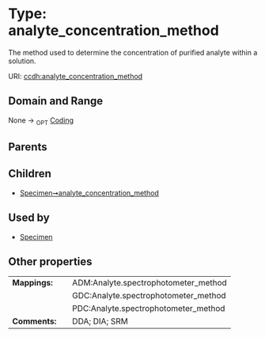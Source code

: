 
# Type: analyte_concentration_method


The method used to determine the concentration of purified analyte  within a solution.

URI: [ccdh:analyte_concentration_method](https://ccdh.example.org/ccdh/analyte_concentration_method)


## Domain and Range

None ->  <sub>OPT</sub> [Coding](Coding.md)

## Parents


## Children

 *  [Specimen➞analyte_concentration_method](Specimen_analyte_concentration_method.md)

## Used by

 * [Specimen](Specimen.md)

## Other properties

|  |  |  |
| --- | --- | --- |
| **Mappings:** | | ADM:Analyte.spectrophotometer_method |
|  | | GDC:Analyte.spectrophotometer_method |
|  | | PDC:Analyte.spectrophotometer_method |
| **Comments:** | | DDA; DIA; SRM |

